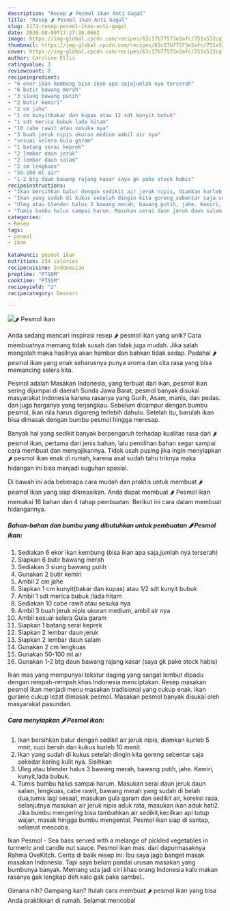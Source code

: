 ```yaml
---
description: "Resep 🌶 Pesmol ikan Anti Gagal"
title: "Resep 🌶 Pesmol ikan Anti Gagal"
slug: 1171-resep-pesmol-ikan-anti-gagal
date: 2020-08-09T17:27:38.068Z
image: https://img-global.cpcdn.com/recipes/63c17b77573e2afc/751x532cq70/🌶-pesmol-ikan-foto-resep-utama.jpg
thumbnail: https://img-global.cpcdn.com/recipes/63c17b77573e2afc/751x532cq70/🌶-pesmol-ikan-foto-resep-utama.jpg
cover: https://img-global.cpcdn.com/recipes/63c17b77573e2afc/751x532cq70/🌶-pesmol-ikan-foto-resep-utama.jpg
author: Caroline Ellis
ratingvalue: 3
reviewcount: 8
recipeingredient:
- "6 ekor ikan kembung bisa ikan apa sajajumlah nya terserah"
- "6 butir bawang merah"
- "3 siung bawang putih"
- "2 butir kemiri"
- "2 cm jahe"
- "1 cm kunyitbakar dan kupas atau 12 sdt kunyit bubuk"
- "1 sdt merica bubuk lada hitam"
- "10 cabe rawit atau sesuka nya"
- "3 buah jeruk nipis ukuran medium ambil air nya"
- "sesuai selera Gula garam"
- "1 batang serai keprek"
- "2 lembar daun jeruk"
- "2 lembar daun salam"
- "2 cm lengkuas"
- "50-100 ml air"
- "1-2 btg daun bawang rajang kasar saya gk pake stock habis"
recipeinstructions:
- "Ikan bersihkan balur dengan sedikit air jeruk nipis, diamkan kurleb 5 mnit, cuci bersih dan kukus kurleb 10 menit."
- "Ikan yang sudah di kukus setelah dingin kita goreng sebentar saja sekedar kering kulit nya. Sisihkan"
- "Uleg atau blender halus 3 bawang merah, bawang putih, jahe. Kemiri, kunyit,lada bubuk."
- "Tumis bumbu halus sampai harum. Masukan serai daun jeruk daun salam, lengkuas, cabe rawit, bawang merah yang sudah di belah dua,tumis lagi sesaat, masukan gula garam dan sedikit air, koreksi rasa, selanjutnya masukan air jeruk nipis aduk rata, masukan ikan aduk hati2. Jika bumbu mengering bisa tambahkan air sedikit,kecilkan api tutup wajan, masak hingga bumbu mengental. Pesmol ikan siap di santap, selamat mencoba."
categories:
- Resep
tags:
- pesmol
- ikan

katakunci: pesmol ikan 
nutrition: 234 calories
recipecuisine: Indonesian
preptime: "PT10M"
cooktime: "PT55M"
recipeyield: "2"
recipecategory: Dessert

---
```



![🌶 Pesmol ikan](https://img-global.cpcdn.com/recipes/63c17b77573e2afc/751x532cq70/🌶-pesmol-ikan-foto-resep-utama.jpg)

Anda sedang mencari inspirasi resep 🌶 pesmol ikan yang unik? Cara membuatnya memang tidak susah dan tidak juga mudah. Jika salah mengolah maka hasilnya akan hambar dan bahkan tidak sedap. Padahal 🌶 pesmol ikan yang enak seharusnya punya aroma dan cita rasa yang bisa memancing selera kita.

Pesmol adalah Masakan Indonesia, yang terbuat dari ikan, pesmol ikan sering dijumpai di daerah Sunda Jawa Barat, pesmol banyak disukai masyarakat indonesia karena rasanya yang Gurih, Asam, manis, dan pedas. dan juga harganya yang terjangkau. Sebelum dicampur dengan bumbu pesmol, ikan nila harus digoreng terlebih dahulu. Setelah itu, barulah ikan bisa dimasak dengan bumbu pesmol hingga meresap.

Banyak hal yang sedikit banyak berpengaruh terhadap kualitas rasa dari 🌶 pesmol ikan, pertama dari jenis bahan, lalu pemilihan bahan segar sampai cara membuat dan menyajikannya. Tidak usah pusing jika ingin menyiapkan 🌶 pesmol ikan enak di rumah, karena asal sudah tahu triknya maka hidangan ini bisa menjadi suguhan spesial.


Di bawah ini ada beberapa cara mudah dan praktis untuk membuat 🌶 pesmol ikan yang siap dikreasikan. Anda dapat membuat 🌶 Pesmol ikan memakai 16 bahan dan 4 tahap pembuatan. Berikut ini cara dalam membuat hidangannya.

<!--inarticleads1-->

##### Bahan-bahan dan bumbu yang dibutuhkan untuk pembuatan 🌶 Pesmol ikan:

1. Sediakan 6 ekor ikan kembung (bisa ikan apa saja,jumlah nya terserah)
1. Siapkan 6 butir bawang merah
1. Sediakan 3 siung bawang putih
1. Gunakan 2 butir kemiri
1. Ambil 2 cm jahe
1. Siapkan 1 cm kunyit(bakar dan kupas) atau 1/2 sdt kunyit bubuk
1. Ambil 1 sdt merica bubuk /lada hitam
1. Sediakan 10 cabe rawit atau sesuka nya
1. Ambil 3 buah jeruk nipis ukuran medium, ambil air nya
1. Ambil sesuai selera Gula garam
1. Siapkan 1 batang serai keprek
1. Siapkan 2 lembar daun jeruk
1. Siapkan 2 lembar daun salam
1. Gunakan 2 cm lengkuas
1. Gunakan 50-100 ml air
1. Gunakan 1-2 btg daun bawang rajang kasar (saya gk pake stock habis)


Ikan mas yang mempunyai tekstur daging yang sangat lembut dipadu dengan rempah-rempah khas Indonesia menciptakan. Resep masakan pesmol ikan menjadi menu masakan tradisional yang cukup enak. Ikan gurame cukup lezat dimasak pesmol. Masakan pesmol banyak disukai oleh masyarakat pasundan. 

<!--inarticleads2-->

##### Cara menyiapkan 🌶 Pesmol ikan:

1. Ikan bersihkan balur dengan sedikit air jeruk nipis, diamkan kurleb 5 mnit, cuci bersih dan kukus kurleb 10 menit.
1. Ikan yang sudah di kukus setelah dingin kita goreng sebentar saja sekedar kering kulit nya. Sisihkan
1. Uleg atau blender halus 3 bawang merah, bawang putih, jahe. Kemiri, kunyit,lada bubuk.
1. Tumis bumbu halus sampai harum. Masukan serai daun jeruk daun salam, lengkuas, cabe rawit, bawang merah yang sudah di belah dua,tumis lagi sesaat, masukan gula garam dan sedikit air, koreksi rasa, selanjutnya masukan air jeruk nipis aduk rata, masukan ikan aduk hati2. Jika bumbu mengering bisa tambahkan air sedikit,kecilkan api tutup wajan, masak hingga bumbu mengental. Pesmol ikan siap di santap, selamat mencoba.


Ikan Pesmol - Sea bass served with a melange of pickled vegetables in turmeric and candle nut sauce. Pesmol ikan mas. dari dapurmasaknya Rahma OveKitch. Cerita di balik resep ini: Ibu saya jago banget masak masakan Indonesia. Tapi saya belum pandai urusan masakan yang bumbunya banyak. Memang uda jadi ciri khas orang Indonesia kalo makan rasanya gak lengkap deh kalo gak pake sambel.. 

Gimana nih? Gampang kan? Itulah cara membuat 🌶 pesmol ikan yang bisa Anda praktikkan di rumah. Selamat mencoba!
